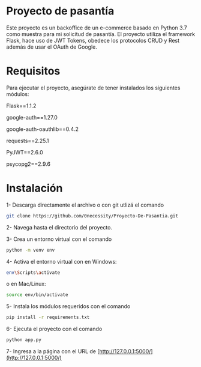 # Proyecto de pasantía
Este proyecto es un backoffice de un e-commerce basado en Python 3.7 como muestra para mi solicitud de pasantía.
El proyecto utiliza el framework Flask, hace uso de JWT Tokens, obedece los protocolos CRUD y Rest además de usar el OAuth de Google.

# Requisitos
Para ejecutar el proyecto, asegúrate de tener instalados los siguientes módulos:

Flask==1.1.2

google-auth==1.27.0

google-auth-oauthlib==0.4.2

requests==2.25.1

PyJWT==2.6.0

psycopg2==2.9.6


# Instalación
1- Descarga directamente el archivo o con git utlizá el comando
```bash
git clone https://github.com/0necessity/Proyecto-De-Pasantia.git
```


2- Navega hasta el directorio del proyecto.


3- Crea un entorno virtual con el comando
```bash
python -m venv env
```


4- Activa el entorno virtual con
en Windows:
```bash
env\Scripts\activate
```
 o en Mac/Linux:
```bash
source env/bin/activate
```


5- Instala los módulos requeridos con el comando
```bash
pip install -r requirements.txt
```


6- Ejecuta el proyecto con el comando
```bash
python app.py
```


7- Ingresa a la página con el URL de [http://127.0.0.1:5000/](http://127.0.0.1:5000/)

